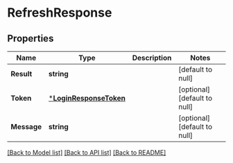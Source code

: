 # RefreshResponse

## Properties
Name | Type | Description | Notes
------------ | ------------- | ------------- | -------------
**Result** | **string** |  | [default to null]
**Token** | [***LoginResponseToken**](LoginResponse_token.md) |  | [optional] [default to null]
**Message** | **string** |  | [optional] [default to null]

[[Back to Model list]](../README.md#documentation-for-models) [[Back to API list]](../README.md#documentation-for-api-endpoints) [[Back to README]](../README.md)

